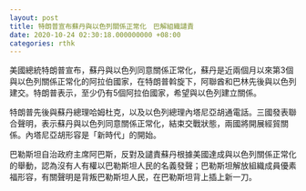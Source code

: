 ```yaml
---
layout: post
title: 特朗普宣布蘇丹與以色列關係正常化　巴解組織譴責
date: 2020-10-24 02:30:18.000000000 +08:00
categories: rthk
---
```


美國總統特朗普宣布，蘇丹與以色列同意關係正常化，蘇丹是近兩個月以來第3個與以色列關係正常化的阿拉伯國家，在特朗普斡旋下，阿聯酋和巴林先後與以色列建交。特朗普表示，至少仍有5個阿拉伯國家，希望與以色列建立關係。

特朗普先後與蘇丹總理哈姆杜克，以及以色列總理內塔尼亞胡通電話。三國發表聯合聲明，表示蘇丹與以色列同意關係正常化，結束交戰狀態，兩國將開展經貿關係。內塔尼亞胡形容是「新時代」的開始。

巴勒斯坦自治政府主席阿巴斯，反對及譴責蘇丹根據美國達成與以色列關係正常化的舉動，認為沒有人有權以巴勒斯坦人民的名義發聲；巴勒斯坦解放組織成員優素福形容，有關聲明是背叛巴勒斯坦人民，在巴勒斯坦背上插上新一刀。
